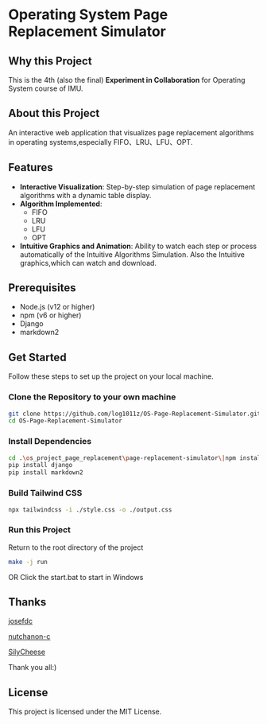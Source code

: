 # Operating System Page Replacement Simulator

## Why this Project

This is the 4th (also the final) **Experiment in Collaboration** for Operating System course of IMU.

## About this Project

An interactive web application that visualizes page replacement algorithms in operating systems,especially FIFO、LRU、LFU、OPT.

## Features

- **Interactive Visualization**: Step-by-step simulation of page replacement algorithms with a dynamic table display.
- **Algorithm Implemented**: 
  - FIFO
  - LRU
  - LFU
  - OPT
- **Intuitive Graphics and Animation**: Ability to watch each step or process automatically of the Intuitive Algorithms Simulation. Also the Intuitive graphics,which can watch and download.

## Prerequisites

- Node.js (v12 or higher)
- npm (v6 or higher)
- Django
- markdown2

## Get Started

Follow these steps to set up the project on your local machine.

### Clone the Repository to your own machine

```bash
git clone https://github.com/log1011z/OS-Page-Replacement-Simulator.git
cd OS-Page-Replacement-Simulator
```

### Install Dependencies

```bash
cd .\os_project_page_replacement\page-replacement-simulator\|npm install
pip install django
pip install markdown2
```

### Build Tailwind CSS

```bash
npx tailwindcss -i ./style.css -o ./output.css
```

### Run this Project

Return to the root directory of the project

```bash
make -j run
```

OR Click the start.bat to start in Windows

## Thanks
[josefdc](https://github.com/josefdc/page-replacement-simulator)

[nutchanon-c](https://github.com/nutchanon-c/os_project_page_replacement)

[SilyCheese](https://github.com/CheeseSilly/OS-Page-Replacement-Simulator)

Thank you all:)

## License
This project is licensed under the MIT License.

